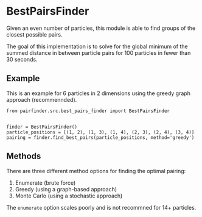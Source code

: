 # BestPairsFinder

Given an even number of particles, this module is able to find groups of the closest possible pairs.

The goal of this implementation is to solve for the global minimum of the summed distance in between particle pairs for 100 particles in fewer than 30 seconds.

## Example

This is an example for 6 particles in 2 dimensions using the greedy graph approach (recommennded).

```
from pairfinder.src.best_pairs_finder import BestPairsFinder


finder = BestPairsFinder()
particle_positions = [(1, 2), (1, 3), (1, 4), (2, 3), (2, 4), (3, 4)]
pairing = finder.find_best_pairs(particle_positions, method='greedy')
```

## Methods

There are three different method options for finding the optimal pairing:

1. Enumerate (brute force)
2. Greedy (using a graph-based approach)
3. Monte Carlo (using a stochastic approach)

The ```enumerate``` option scales poorly and is not recommned for 14+ particles.
